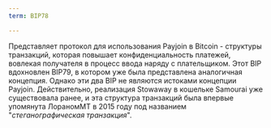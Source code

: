 ```yaml
---
term: BIP78

---
```

Представляет протокол для использования Payjoin в Bitcoin - структуры транзакций, которая повышает конфиденциальность платежей, вовлекая получателя в процесс ввода наряду с плательщиком. Этот BIP вдохновлен BIP79, в котором уже была представлена аналогичная концепция. Однако эти два BIP не являются истоками концепции Payjoin. Действительно, реализация Stowaway в кошельке Samourai уже существовала ранее, и эта структура транзакций была впервые упомянута ЛораномМТ в 2015 году под названием "*стеганографическая транзакция*".